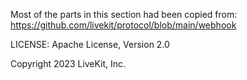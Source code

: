Most of the parts in this section had been copied from: https://github.com/livekit/protocol/blob/main/webhook

LICENSE: Apache License, Version 2.0

Copyright 2023 LiveKit, Inc.
